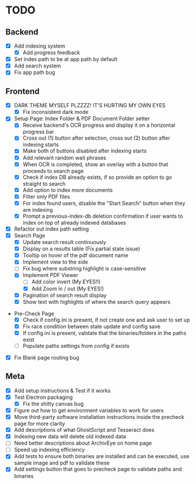 # TODO

## Backend

- [x] Add indexing system
  - [x] Add progress feedback
- [x] Set index path to be at app path by default
- [x] Add search system
- [x] Fix app path bug

## Frontend

- [x] DARK THEME MYSELF PLZZZZ! IT'S HURTING MY OWN EYES
  - [x] Fix inconsistent dark mode
- [x] Setup Page: Index Folder & PDF Document Folder setter
  - [x] Receive backend's OCR progress and display it on a horizontal progress bar
  - [x] Cross out (1) button after selection, cross out (2) button after indexing starts
  - [x] Make both of buttons disabled after indexing starts
  - [x] Add relevant random wait phrases
  - [x] When OCR is completed, show an overlay with a button that proceeds to search page
  - [x] Check if index DB already exists, if so provide an option to go straight to search
  - [x] Add option to index more documents
  - [x] Filter only PDF files
  - [x] For index found users, disable the "Start Search" button when they are indexing
  - [x] Prompt a previous-index-db deletion confirmation if user wants to index on top of already indexed databases
- [x] Refactor out index path setting
- [x] Search Page
  - [x] Update search result continuously
  - [x] Display on a results table (Fix partial state issue)
  - [x] Tooltip on hover of the pdf document name
  - [x] Implement view to the side
  - [ ] Fix bug where substring highlight is case-sensitive
  - [x] Implement PDF Viewer
    - [ ] Add color invert (My EYES!!)
    - [x] Add Zoom in / out (My EYES!)
  - [x] Pagination of search result display
  - [x] Show text with highlights of where the search query appears
- Pre-Check Page
  - [x] Check if config.ini is present, if not create one and ask user to set up
  - [x] Fix race condition between state update and config save
  - [x] If config.ini is present, validate that the binaries/folders in the paths exist
  - [ ] Populate paths settings from config if exists
- [x] Fix Blank page routing bug

## Meta

- [x] Add setup instructions & Test if it works
- [x] Test Electron packaging
  - [x] Fix the shitty canvas bug
- [x] Figure out how to get environment variables to work for users
- [x] Move third-party software installation instructions inside the precheck page for more clarity
- [x] Add descriptions of what GhostScript and Tesseract does
- [x] Indexing new data will delete old indexed data
- [ ] Need better descriptions about ArchivEye on home page
- [ ] Speed up indexing efficiency
- [x] Add tests to ensure both binaries are installed and can be executed, use sample image and pdf to validate these
- [x] Add settings button that goes to precheck page to validate paths and binaries
